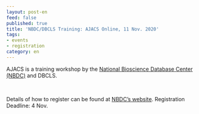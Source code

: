```yaml
---
layout: post-en
feed: false
published: true
title: 'NBDC/DBCLS Training: AJACS Online, 11 Nov. 2020'
tags:
- events
- registration
category: en
---
```

AJACS is a training workshop by the [National Bioscience Database Center (NBDC)](https://biosciencedbc.jp/en/) and DBCLS.

<br />

Details of how to register can be found at [NBDC’s website](https://biosciencedbc.jp/event/ajacs/ajacs84.html). Registration Deadline: 4 Nov.
